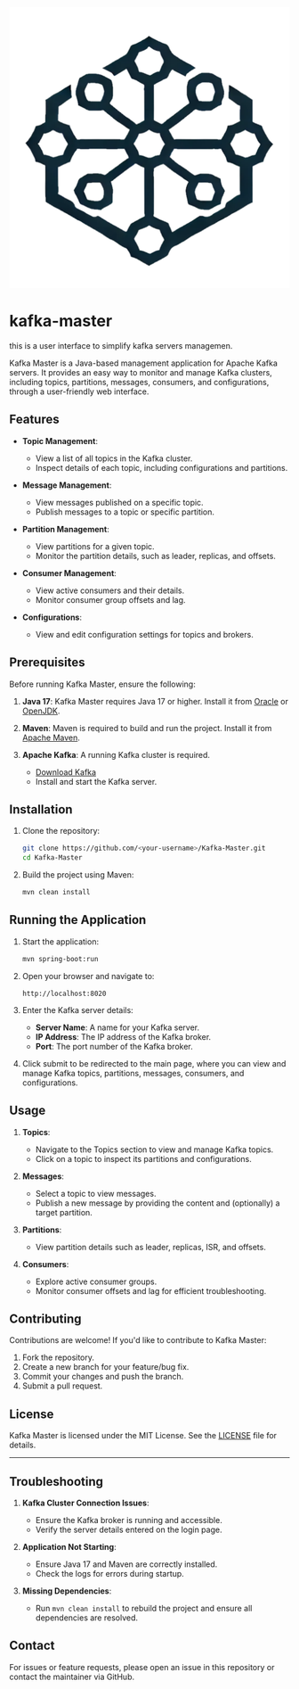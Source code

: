 ![Kafka Master Logo](logo.svg)

# kafka-master
this is a user interface to simplify kafka servers managemen.

Kafka Master is a Java-based management application for Apache Kafka servers. It provides an easy way to monitor and manage Kafka clusters, including topics, partitions, messages, consumers, and configurations, through a user-friendly web interface.

## Features

- **Topic Management**: 
  - View a list of all topics in the Kafka cluster.
  - Inspect details of each topic, including configurations and partitions.

- **Message Management**:
  - View messages published on a specific topic.
  - Publish messages to a topic or specific partition.

- **Partition Management**:
  - View partitions for a given topic.
  - Monitor the partition details, such as leader, replicas, and offsets.

- **Consumer Management**:
  - View active consumers and their details.
  - Monitor consumer group offsets and lag.

- **Configurations**:
  - View and edit configuration settings for topics and brokers.

## Prerequisites

Before running Kafka Master, ensure the following:

1. **Java 17**: Kafka Master requires Java 17 or higher. Install it from [Oracle](https://www.oracle.com/java/technologies/javase-downloads.html) or [OpenJDK](https://openjdk.org/).

2. **Maven**: Maven is required to build and run the project. Install it from [Apache Maven](https://maven.apache.org/).

3. **Apache Kafka**: A running Kafka cluster is required. 
   - [Download Kafka](https://kafka.apache.org/downloads)
   - Install and start the Kafka server.

## Installation

1. Clone the repository:
   ```bash
   git clone https://github.com/<your-username>/Kafka-Master.git
   cd Kafka-Master
   ```

2. Build the project using Maven:
   ```bash
   mvn clean install
   ```

## Running the Application

1. Start the application:
   ```bash
   mvn spring-boot:run
   ```

2. Open your browser and navigate to:
   ```
   http://localhost:8020
   ```

3. Enter the Kafka server details:
   - **Server Name**: A name for your Kafka server.
   - **IP Address**: The IP address of the Kafka broker.
   - **Port**: The port number of the Kafka broker.

4. Click submit to be redirected to the main page, where you can view and manage Kafka topics, partitions, messages, consumers, and configurations.

## Usage

1. **Topics**:
   - Navigate to the Topics section to view and manage Kafka topics.
   - Click on a topic to inspect its partitions and configurations.

2. **Messages**:
   - Select a topic to view messages.
   - Publish a new message by providing the content and (optionally) a target partition.

3. **Partitions**:
   - View partition details such as leader, replicas, ISR, and offsets.

4. **Consumers**:
   - Explore active consumer groups.
   - Monitor consumer offsets and lag for efficient troubleshooting.

## Contributing

Contributions are welcome! If you'd like to contribute to Kafka Master:

1. Fork the repository.
2. Create a new branch for your feature/bug fix.
3. Commit your changes and push the branch.
4. Submit a pull request.

## License

Kafka Master is licensed under the MIT License. See the [LICENSE](LICENSE) file for details.

---

## Troubleshooting

1. **Kafka Cluster Connection Issues**:
   - Ensure the Kafka broker is running and accessible.
   - Verify the server details entered on the login page.

2. **Application Not Starting**:
   - Ensure Java 17 and Maven are correctly installed.
   - Check the logs for errors during startup.

3. **Missing Dependencies**:
   - Run `mvn clean install` to rebuild the project and ensure all dependencies are resolved.

## Contact

For issues or feature requests, please open an issue in this repository or contact the maintainer via GitHub.
